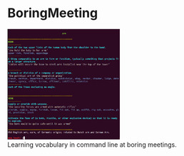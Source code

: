 # BoringMeeting

<img src="./doc/cui.png" width="50%"/>
<br>
Learning vocabulary in command line at boring meetings.